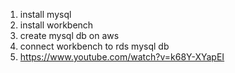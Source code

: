 1. install mysql
2. install workbench
3. create mysql db on aws
4. connect workbench to rds mysql db
5. https://www.youtube.com/watch?v=k68Y-XYapEI